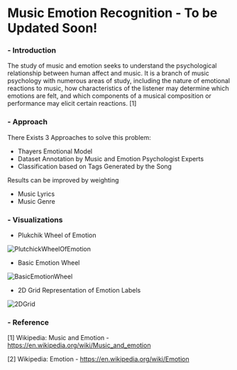 # Music Emotion Recognition - To be Updated Soon!

### - Introduction

The study of music and emotion seeks to understand the psychological relationship between human affect and music. It is a branch of music psychology with numerous areas of study, including the nature of emotional reactions to music, how characteristics of the listener may determine which emotions are felt, and which components of a musical composition or performance may elicit certain reactions. [1]

### - Approach

There Exists 3 Approaches to solve this problem:
- Thayers Emotional Model
- Dataset Annotation by Music and Emotion Psychologist Experts
- Classification based on Tags Generated by the Song

Results can be improved by weighting
- Music Lyrics
- Music Genre

### - Visualizations

- Plukchik Wheel of Emotion

![PlutchickWheelOfEmotion](https://upload.wikimedia.org/wikipedia/commons/thumb/c/ce/Plutchik-wheel.svg/250px-Plutchik-wheel.svg.png)

- Basic Emotion Wheel

![BasicEmotionWheel](https://upload.wikimedia.org/wikipedia/commons/thumb/8/8d/Emotions_-_3.png/220px-Emotions_-_3.png)

- 2D Grid Representation of Emotion Labels 

![2DGrid](https://upload.wikimedia.org/wikipedia/en/thumb/6/62/Two_Dimensions_of_Emotion.gif.jpg/220px-Two_Dimensions_of_Emotion.gif.jpg)


### - Reference

[1] Wikipedia: Music and Emotion - https://en.wikipedia.org/wiki/Music_and_emotion

[2] Wikipedia: Emotion - https://en.wikipedia.org/wiki/Emotion

